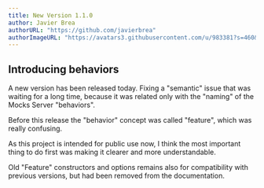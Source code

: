 ```yaml
---
title: New Version 1.1.0
author: Javier Brea
authorURL: "https://github.com/javierbrea"
authorImageURL: "https://avatars3.githubusercontent.com/u/983381?s=460&v=4"
---
```

## Introducing behaviors

A new version has been released today. Fixing a "semantic" issue that was waiting for a long time, because it was related only with the "naming" of the Mocks Server "behaviors".

Before this release the "behavior" concept was called "feature", which was really confusing.

As this project is intended for public use now, I think the most important thing to do first was making it clearer and more understandable.

Old "Feature" constructors and options remains also for compatibility with previous versions, but had been removed from the documentation.
